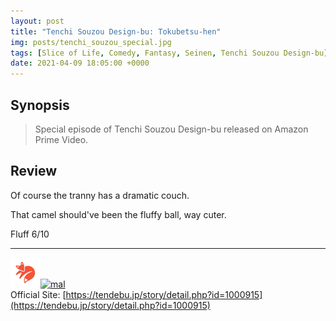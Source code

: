 ```yaml
---
layout: post
title: "Tenchi Souzou Design-bu: Tokubetsu-hen"
img: posts/tenchi_souzou_special.jpg 
tags: [Slice of Life, Comedy, Fantasy, Seinen, Tenchi Souzou Design-bu]
date: 2021-04-09 18:05:00 +0000
---
```


## Synopsis
>Special episode of Tenchi Souzou Design-bu released on Amazon Prime Video.

## Review
Of course the tranny has a dramatic couch.

That camel should've been the fluffy ball, way cuter.
   
Fluff 6/10

---

[![kitsu](..\assets\img\kitsu.png)](https://kitsu.io/anime/tenchi-souzou-design-bu-tokubetsu-hen)[![mal](..\assets\img\mal.ico)](https://myanimelist.net/anime/46587/Tenchi_Souzou_Design-bu_Special)  
Official Site: [https://tendebu.jp/story/detail.php?id=1000915](https://tendebu.jp/story/detail.php?id=1000915)